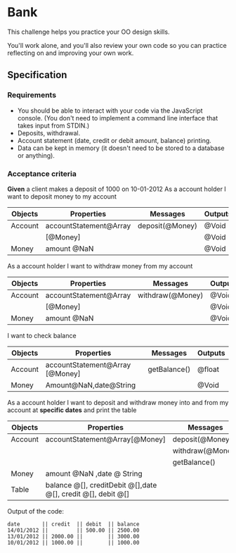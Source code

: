 # Bank

This challenge helps you practice your OO design skills.

You'll work alone, and you'll also review your own code so you can practice reflecting on and improving your own work.

## Specification

### Requirements

* You should be able to interact with your code via the JavaScript console.  (You don't need to implement a command line interface that takes input from STDIN.)
* Deposits, withdrawal.
* Account statement (date, credit or debit amount, balance) printing.
* Data can be kept in memory (it doesn't need to be stored to a database or anything).

### Acceptance criteria

**Given** a client makes a deposit of 1000 on 10-01-2012
As a account holder
I want to deposit money to my account

| Objects | Properties                | Messages          | Outputs |
| ------- | ------------------------- | ----------------- | ------- |
| Account | accountStatement@Array    |deposit(@Money)    | @Void   |
|         | [@Money]                  |                   | @Void   |
| Money   | amount @NaN               |                   | @Void   |


As a account holder
I want to withdraw money from my account

| Objects | Properties                | Messages          | Outputs |
| ------- | ------------------------- | ----------------- | ------- |
| Account | accountStatement@Array    |withdraw(@Money)   | @Void   |
|         | [@Money]                  |                   | @Void   |
| Money   | amount @NaN               |                   | @Void   |


I want to check balance

| Objects | Properties                | Messages          | Outputs |
| ------- | ------------------------- | ----------------- | ------- |
| Account | accountStatement@Array [@Money]   |getBalance()       | @float  |
| Money   | Amount@NaN,date@String              |                   | @Void   |

As a account holder
I want to deposit and withdraw money into and from my account at **specific dates** and print the table

| Objects | Properties                | Messages          | Outputs |
| ------- | ------------------------- | ----------------- | ------- |
| Account | accountStatement@Array[@Money]     |deposit(@Money)| @Void  |
|         |          | withdraw(@Money)                  | @Void   |
|         |          | getBalance()                  | @Integer  |
| Money   | amount @NaN ,date @ String               |                   | @Void   |
| Table  | balance @[], creditDebit @[],date @[], credit @[], debit @[]|                   | @String   |


Output of the code:

```
date       || credit  || debit  || balance
14/01/2012 ||         || 500.00 || 2500.00
13/01/2012 || 2000.00 ||        || 3000.00
10/01/2012 || 1000.00 ||        || 1000.00
```


